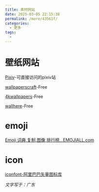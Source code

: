 ```yaml
---
title: 素材网站
date: 2025-03-05 22:15:38
permalink: /more/43561f/
categories:
  - 更多
tags:
  - 
---
```



# 壁纸网站

[Pixiv](https://pixivic.com/?VNK=2aea96b9)-可直接访问的pixiv站

[wallpaperscraft](https://wallpaperscraft.com/Free)-Free

[4kwallpapers](https://4kwallpapers.com/)-Free

[wallhere](https://wallhere.com/ )-Free

# emoji

[Emoji 词典,复制,图像,排行榜...EMOJIALL.com](https://www.emojiall.com/)

# icon

[iconfont-阿里巴巴矢量图标库](https://www.iconfont.cn/?spm=a313x.search_index.i3.d4d0a486a.7a6a3a81WuaNU0)

*文字写于：广东*